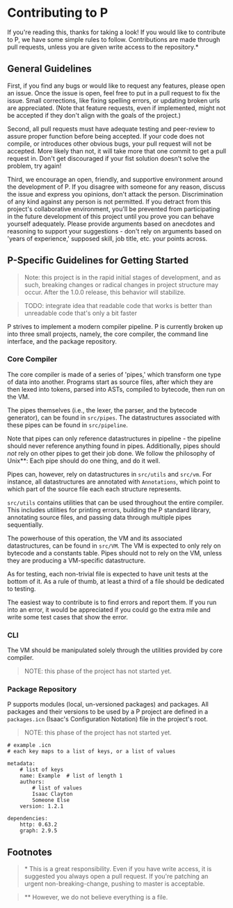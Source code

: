 # Contributing to P
If you're reading this, thanks for taking a look!
If you would like to contribute to P, we have some simple rules to follow.
Contributions are made through pull requests, unless you are given write access to the repository.\*

## General Guidelines

First, if you find any bugs or would like to request any features, please open an issue.
Once the issue is open, feel free to put in a pull request to fix the issue.
Small corrections, like fixing spelling errors, or updating broken urls are appreciated.
(Note that feature requests, even if implemented, might not be accepted if they don't align with the goals of the project.)

Second, all pull requests must have adequate testing and peer-review to assure proper function before being accepted.
If your code does not compile, or introduces other obvious bugs, your pull request will not be accepted.
More likely than not, it will take more that one commit to get a pull request in.
Don't get discouraged if your fist solution doesn't solve the problem, try again!

Third, we encourage an open, friendly, and supportive environment around the development of P.
If you disagree with someone for any reason, discuss the issue and express you opinions, don't attack the person.
Discrimination of any kind against any person is not permitted.
If you detract from this project's collaborative environment, you'll be prevented from participating in the future development of this project until you prove you can behave yourself adequately.
Please provide arguments based on anecdotes and reasoning to support your suggestions - don't rely on arguments based on 'years of experience,' supposed skill, job title, etc. your points across.

## P-Specific Guidelines for Getting Started
> Note: this project is in the rapid initial stages of development, and as such, breaking changes or radical changes in project structure may occur. After the 1.0.0 release, this behavior will stabilize.

> TODO: integrate idea that readable code that works is better than unreadable code that's only a bit faster

P strives to implement a modern compiler pipeline. P is currently broken up into three small projects, namely, the core compiler, the command line interface, and the package repository.

### Core Compiler
The core compiler is made of a series of 'pipes,' which transform one type of data into another.
Programs start as source files, after which they are then lexed into tokens, parsed into ASTs, compiled to bytecode, then run on the VM.

The pipes themselves (i.e., the lexer, the parser, and the bytecode generator), can be found in `src/pipes`.
The datastructures associated with these pipes can be found in `src/pipeline`.

Note that pipes can only reference datastructures in pipeline - the pipeline should never reference anything found in pipes.
Additionally, pipes should *not* rely on other pipes to get their job done.
We follow the philosophy of Unix\*\*: Each pipe should do one thing, and do it well.

Pipes can, however, rely on datastructures in `src/utils` and `src/vm`.
For instance, all datastructures are annotated with `Annotations`, which point to which part of the source file each each structure represents.

`src/utils` contains utilities that can be used throughout the entire compiler.
This includes utilities for printing errors, building the P standard library, annotating source files, and passing data through multiple pipes sequentially.

The powerhouse of this operation, the VM and its associated datastructures, can be found in `src/VM`. The VM is expected to only rely on bytecode and a constants table. Pipes should not to rely on the VM, unless they are producing a VM-specific datastructure.

As for testing, each non-trivial file is expected to have unit tests at the bottom of it.
As a rule of thumb, at least a third of a file should be dedicated to testing.

The easiest way to contribute is to find errors and report them.
If you run into an error, it would be appreciated if you could go the extra mile and write some test cases that show the error.

### CLI
The VM should be manipulated solely through the utilities provided by core compiler.

> NOTE: this phase of the project has not started yet.

### Package Repository
P supports modules (local, un-versioned packages) and packages. All packages and their versions to be used by a P project are defined in a `packages.icn` (Isaac's Configuration Notation) file in the project's root.

> NOTE: this phase of the project has not started yet.

```
# example .icn
# each key maps to a list of keys, or a list of values

metadata:
    # list of keys
    name: Example  # list of length 1
    authors:
        # list of values
        Isaac Clayton
        Someone Else
    version: 1.2.1

dependencies:
    http: 0.63.2
    graph: 2.9.5
```

## Footnotes
> \* This is a great responsibility. Even if you have write access, it is suggested you always open a pull request. If you're patching an urgent non-breaking-change, pushing to master is acceptable.

> \*\* However, we do not believe everything is a file.
